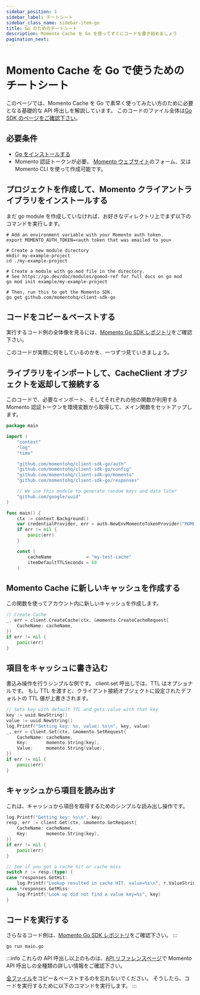 ```yaml
---
sidebar_position: 1
sidebar_label: チートシート
sidebar_class_name: sidebar-item-go
title: Go のためのチートシート
description: Momento Cache を Go を使ってすぐにコードを書き始めましょう
pagination_next:
---
```


# Momento Cache を Go で使うためのチートシート
このページでは、Momento Cache を Go で素早く使ってみたい方のために必要となる基礎的な API 呼出しを解説しています。 このコードのファイル全体は[Go SDK のページをご確認下さい](https://github.com/momentohq/client-sdk-go)。

## 必要条件

* [Go をインストールする](https://go.dev/dl/)
* Momento 認証トークンが必要。 [Momento ウェブサイト](https://www.gomomento.com/)のフォーム、又は Momento CLI を使って作成可能です。

## プロジェクトを作成して、Momento クライアントライブラリをインストールする
まだ go module を作成していなければ、お好きなディレクトリ上でまず以下のコマンドを実行します。
```cli
# Add an environment variable with your Momento auth token.
export MOMENTO_AUTH_TOKEN=<auth token that was emailed to you>

# Create a new module directory
mkdir my-example-project
cd ./my-example-project

# Create a module with go.mod file in the directory.
# See https://go.dev/doc/modules/gomod-ref for full docs on go mod
go mod init example/my-example-project

# Then, run this to get the Momento SDK.
go get github.com/momentohq/client-sdk-go
```

## コードをコピー＆ペーストする
実行するコード例の全体像を見るには、[Momento Go SDK レポジトリ](https://github.com/momentohq/client-sdk-go)をご確認下さい。

このコードが実際に何をしているのかを、一つずつ見ていきましょう。

## ライブラリをインポートして、CacheClient オブジェクトを返却して接続する
このコードで、必要なインポート、そしてそれぞれの他の関数が利用する Momento 認証トークンを環境変数から取得して、メイン関数をセットアップします。

```go
package main

import (
    "context"
    "log"
    "time"

    "github.com/momentohq/client-sdk-go/auth"
    "github.com/momentohq/client-sdk-go/config"
    "github.com/momentohq/client-sdk-go/momento"
    "github.com/momentohq/client-sdk-go/responses"

    // We use this module to generate random keys and data later
    "github.com/google/uuid"
)

func main() {
    ctx := context.Background()
    var credentialProvider, err = auth.NewEnvMomentoTokenProvider("MOMENTO_AUTH_TOKEN")
    if err != nil {
        panic(err)
    }

    const (
        cacheName             = "my-test-cache"
        itemDefaultTTLSeconds = 60
    )
```

## Momento Cache に新しいキャッシュを作成する
この関数を使ってアカウント内に新しいキャッシュを作成します。

```go
// Create Cache
_, err = client.CreateCache(ctx, &momento.CreateCacheRequest{
    CacheName: cacheName,
})
if err != nil {
    panic(err)
}
```

## 項目をキャッシュに書き込む
書込み操作を行うシンプルな例です。 client.set 呼出しでは、TTL はオプショナルです。 もし TTL を渡すと、クライアント接続オブジェクトに設定されたデフォルトの TTL 値が上書きされます。

```go
// Sets key with default TTL and gets value with that key
key := uuid.NewString()
value := uuid.NewString()
log.Printf("Setting key: %s, value: %s\n", key, value)
_, err = client.Set(ctx, &momento.SetRequest{
    CacheName: cacheName,
    Key:       momento.String(key),
    Value:     momento.String(value),
})
if err != nil {
    panic(err)
}
```

## キャッシュから項目を読み出す
これは、キャッシュから項目を取得するためのシンプルな読み出し操作です。

```go
log.Printf("Getting key: %s\n", key)
resp, err := client.Get(ctx, &momento.GetRequest{
    CacheName: cacheName,
    Key:       momento.String(key),
})
if err != nil {
    panic(err)
}

// See if you got a cache hit or cache miss
switch r := resp.(type) {
case *responses.GetHit:
    log.Printf("Lookup resulted in cache HIT. value=%s\n", r.ValueString())
case *responses.GetMiss:
    log.Printf("Look up did not find a value key=%s", key)
}
```

## コードを実行する
さらなるコード例は、[Momento Go SDK レポジトリ](https://github.com/momentohq/client-sdk-go/tree/main/examples)をご確認下さい。
:::

```cli
go run main.go
```

:::info
これらの API 呼出し以上のものは、[API リファレンスページ](/develop/api-reference/index.mdx)で Momento API 呼出しの全種類の詳しい情報をご確認下さい。

[全ファイル](https://github.com/momentohq/client-sdk-go)をコピー＆ペーストするのを忘れないでください。 そうしたら、コードを実行するために以下のコマンドを実行します。
:::
